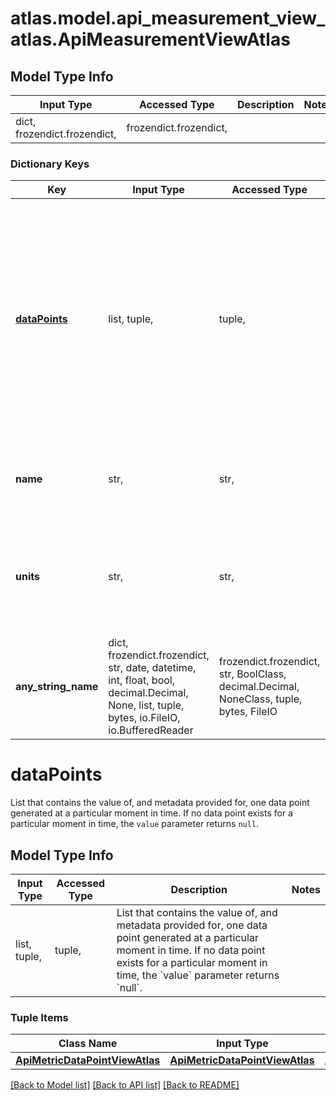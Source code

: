 # atlas.model.api_measurement_view_atlas.ApiMeasurementViewAtlas

## Model Type Info
Input Type | Accessed Type | Description | Notes
------------ | ------------- | ------------- | -------------
dict, frozendict.frozendict,  | frozendict.frozendict,  |  | 

### Dictionary Keys
Key | Input Type | Accessed Type | Description | Notes
------------ | ------------- | ------------- | ------------- | -------------
**[dataPoints](#dataPoints)** | list, tuple,  | tuple,  | List that contains the value of, and metadata provided for, one data point generated at a particular moment in time. If no data point exists for a particular moment in time, the &#x60;value&#x60; parameter returns &#x60;null&#x60;. | [optional] 
**name** | str,  | str,  | Human-readable label of the measurement that this data point covers. | [optional] 
**units** | str,  | str,  | Element used to quantify the measurement. The resource returns units of throughput, storage, and time. | [optional] must be one of ["BYTES", "BYTES_PER_SECOND", "GIGABYTES", "GIGABYTES_PER_HOUR", "MEGABYTES_PER_SECOND", "MILLISECONDS", "PERCENT", "SCALAR", "SCALAR_PER_SECOND", ] 
**any_string_name** | dict, frozendict.frozendict, str, date, datetime, int, float, bool, decimal.Decimal, None, list, tuple, bytes, io.FileIO, io.BufferedReader | frozendict.frozendict, str, BoolClass, decimal.Decimal, NoneClass, tuple, bytes, FileIO | any string name can be used but the value must be the correct type | [optional]

# dataPoints

List that contains the value of, and metadata provided for, one data point generated at a particular moment in time. If no data point exists for a particular moment in time, the `value` parameter returns `null`.

## Model Type Info
Input Type | Accessed Type | Description | Notes
------------ | ------------- | ------------- | -------------
list, tuple,  | tuple,  | List that contains the value of, and metadata provided for, one data point generated at a particular moment in time. If no data point exists for a particular moment in time, the &#x60;value&#x60; parameter returns &#x60;null&#x60;. | 

### Tuple Items
Class Name | Input Type | Accessed Type | Description | Notes
------------- | ------------- | ------------- | ------------- | -------------
[**ApiMetricDataPointViewAtlas**](ApiMetricDataPointViewAtlas.md) | [**ApiMetricDataPointViewAtlas**](ApiMetricDataPointViewAtlas.md) | [**ApiMetricDataPointViewAtlas**](ApiMetricDataPointViewAtlas.md) |  | 

[[Back to Model list]](../../README.md#documentation-for-models) [[Back to API list]](../../README.md#documentation-for-api-endpoints) [[Back to README]](../../README.md)

